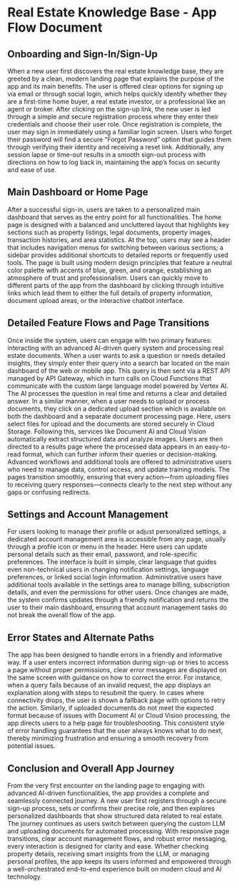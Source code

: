 # Real Estate Knowledge Base - App Flow Document

## Onboarding and Sign-In/Sign-Up

When a new user first discovers the real estate knowledge base, they are greeted by a clean, modern landing page that explains the purpose of the app and its main benefits. The user is offered clear options for signing up via email or through social login, which helps quickly identify whether they are a first-time home buyer, a real estate investor, or a professional like an agent or broker. After clicking on the sign-up link, the new user is led through a simple and secure registration process where they enter their credentials and choose their user role. Once registration is complete, the user may sign in immediately using a familiar login screen. Users who forget their password will find a secure “Forgot Password” option that guides them through verifying their identity and receiving a reset link. Additionally, any session lapse or time-out results in a smooth sign-out process with directions on how to log back in, maintaining the app’s focus on security and ease of use.

## Main Dashboard or Home Page

After a successful sign-in, users are taken to a personalized main dashboard that serves as the entry point for all functionalities. The home page is designed with a balanced and uncluttered layout that highlights key sections such as property listings, legal documents, property images, transaction histories, and area statistics. At the top, users may see a header that includes navigation menus for switching between various sections; a sidebar provides additional shortcuts to detailed reports or frequently used tools. The page is built using modern design principles that feature a neutral color palette with accents of blue, green, and orange, establishing an atmosphere of trust and professionalism. Users can quickly move to different parts of the app from the dashboard by clicking through intuitive links which lead them to either the full details of property information, document upload areas, or the interactive chatbot interface.

## Detailed Feature Flows and Page Transitions

Once inside the system, users can engage with two primary features: interacting with an advanced AI-driven query system and processing real estate documents. When a user wants to ask a question or needs detailed insights, they simply enter their query into a search bar located on the main dashboard of the web or mobile app. This query is then sent via a REST API managed by API Gateway, which in turn calls on Cloud Functions that communicate with the custom large language model powered by Vertex AI. The AI processes the question in real time and returns a clear and detailed answer. In a similar manner, when a user needs to upload or process documents, they click on a dedicated upload section which is available on both the dashboard and a separate document processing page. Here, users select files for upload and the documents are stored securely in Cloud Storage. Following this, services like Document AI and Cloud Vision automatically extract structured data and analyze images. Users are then directed to a results page where the processed data appears in an easy-to-read format, which can further inform their queries or decision-making. Advanced workflows and additional tools are offered to administrative users who need to manage data, control access, and update training models. The pages transition smoothly, ensuring that every action—from uploading files to receiving query responses—connects clearly to the next step without any gaps or confusing redirects.

## Settings and Account Management

For users looking to manage their profile or adjust personalized settings, a dedicated account management area is accessible from any page, usually through a profile icon or menu in the header. Here users can update personal details such as their email, password, and role-specific preferences. The interface is built in simple, clear language that guides even non-technical users in changing notification settings, language preferences, or linked social login information. Administrative users have additional tools available in the settings area to manage billing, subscription details, and even the permissions for other users. Once changes are made, the system confirms updates through a friendly notification and returns the user to their main dashboard, ensuring that account management tasks do not break the overall flow of the app.

## Error States and Alternate Paths

The app has been designed to handle errors in a friendly and informative way. If a user enters incorrect information during sign-up or tries to access a page without proper permissions, clear error messages are displayed on the same screen with guidance on how to correct the error. For instance, when a query fails because of an invalid request, the app displays an explanation along with steps to resubmit the query. In cases where connectivity drops, the user is shown a fallback page with options to retry the action. Similarly, if uploaded documents do not meet the expected format because of issues with Document AI or Cloud Vision processing, the app directs users to a help page for troubleshooting. This consistent style of error handling guarantees that the user always knows what to do next, thereby minimizing frustration and ensuring a smooth recovery from potential issues.

## Conclusion and Overall App Journey

From the very first encounter on the landing page to engaging with advanced AI-driven functionalities, the app provides a complete and seamlessly connected journey. A new user first registers through a secure sign-up process, sets or confirms their precise role, and then explores personalized dashboards that show structured data related to real estate. The journey continues as users switch between querying the custom LLM and uploading documents for automated processing. With responsive page transitions, clear account management flows, and robust error messaging, every interaction is designed for clarity and ease. Whether checking property details, receiving smart insights from the LLM, or managing personal profiles, the app keeps its users informed and empowered through a well-orchestrated end-to-end experience built on modern cloud and AI technology.
